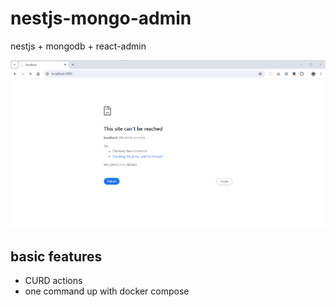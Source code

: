 # nestjs-mongo-admin
nestjs + mongodb + react-admin

![screenshot](./screenshot.gif)

## basic features
- CURD actions
- one command up with docker compose

